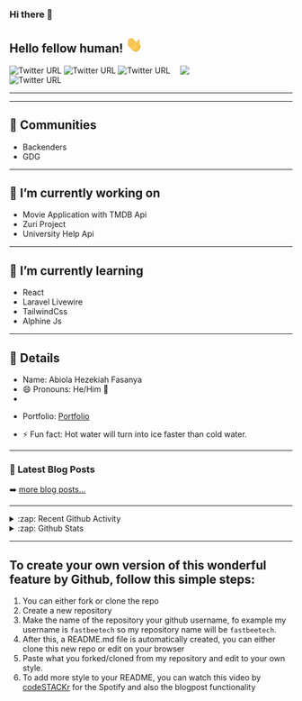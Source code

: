 ### Hi there 👋

<!-- <img src="https://raw.githubusercontent.com/adefemi171/adefemi171/master/DevOpsTalk.png" alt=""> -->

<h2> Hello fellow human! <img src="https://raw.githubusercontent.com/ABSphreak/ABSphreak/master/gifs/Hi.gif" width="30px"></h2>

<img align='right' src="https://raw.githubusercontent.com/adefemi171/adefemi171/master/femiOctocat.png" width='200"'>

![Twitter URL](https://img.shields.io/twitter/url?color=%231DA1F2&label=harbiola78&logo=Twitter&style=social&url=https%3A%2F%2Fwww.twitter.com%2Fharbiola78)
![Twitter URL](https://img.shields.io/twitter/url?color=%231DA1F2&label=harbiola78&logo=facebook&style=social&url=https%3A%2F%2Fwww.facebook.com%2Fharbiola78)
![Twitter URL](https://img.shields.io/twitter/url?color=%231DA1F2&label=abiola%20fasanya&logo=linkedin&style=social&url=https%3A%2F%2Fwww.linkedin.com%2Fin%2Fabiola-fasanya-66a095129%2F%3ForiginalSubdomain%3Dng)
![Twitter URL](https://img.shields.io/twitter/url?color=%231DA1F2&label=abiola%20fasanya&logo=gmail&style=social&url=https%3A%2F%2Fmail.google.com%2Fmail%2Fharbiola78)


---

---

## 👯 Communities
- Backenders 
- GDG

---

## 🔭 I’m currently working on
- Movie Application with TMDB Api
- Zuri Project
- University Help Api

---

## 🌱 I’m currently learning
- React
- Laravel Livewire
- TailwindCss
- Alphine Js

---

## 💬 Details
- Name: Abiola Hezekiah Fasanya
- 😄 Pronouns: He/Him :man:
- 
<!-- - Presentations -->
- Portfolio: [Portfolio]()

- ⚡ Fun fact: Hot water will turn into ice faster than cold water.


---

### 📕 Latest Blog Posts

<!-- BLOG-POST-LIST:START -->

<!-- BLOG-POST-LIST:END -->

➡️ [more blog posts...](https://medium.com/@adefemi171)

---


<details>
  <summary>:zap: Recent Github Activity</summary>
  

<!--END_SECTION:activity-->

</details>

<details>
  <summary>:zap: Github Stats</summary>
  
  ![Anurag's GitHub stats](https://github-readme-stats-fastbeetech.vercel.app/api?username=fastbeetech&show_icons=true&theme=radical)


</details>




---

## To create your own version of this wonderful feature by Github, follow this simple steps:

1. You can either fork or clone the repo
2. Create a new repository
3. Make the name of the repository your github username, fo example my username is `fastbeetech` so my repository name will be `fastbeetech`.
4. After this, a README.md file is automatically created, you can either clone this new repo or edit on your browser
5. Paste what you forked/cloned from my repository and edit to your own style.
5. To add more style to your README, you can watch this video by [codeSTACKr](https://www.youtube.com/watch?v=n6d4KHSKqGk) for the Spotify and also the blogpost functionality


<!--
**fastbeetech/fastbeetech** is a ✨ _special_ ✨ repository because its `README.md` (this file) appears on your GitHub profile.

Here are some ideas to get you started:

- 🔭 I’m currently working on ...
- 🌱 I’m currently learning ...
- 👯 I’m looking to collaborate on ...
- 🤔 I’m looking for help with ...
- 💬 Ask me about ...
- 📫 How to reach me: ...
- 😄 Pronouns: ...
- ⚡ Fun fact: ...
-->
